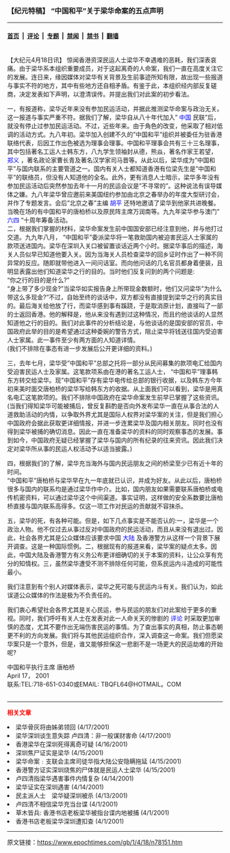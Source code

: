 ### 【纪元特稿】  “中国和平”关于梁华命案的五点声明

---

#### [首页](../../../..?n78151) &nbsp;|&nbsp; [评论](../../../../../epoch-comment?n78151) &nbsp;|&nbsp; [专题](../../../../../epoch-special?n78151) &nbsp;|&nbsp; [禁闻](../../../../../epoch-news?n78151) &nbsp;|&nbsp; [禁书](../../../../../books?n78151) &nbsp;|&nbsp; [翻墙](https://github.com/gfw-breaker/nogfw/blob/master/README.md?n78151)


<div class="post_content" id="artbody" itemprop="articleBody">
 <!-- article content begin -->
 <p>
  <font color="#ffffff">
   (http://www.epochtimes.com)
  </font>
  <br/>
  【大纪元4月18日讯】  惊闻香港资深民运人士梁华不幸遇难的恶耗，我们深表哀痛。由于梁华系本组织重要成员，对于这起离奇的人命案，我们一直在高度关注它的发展。连日来，缘因媒体对梁华有关背景及生前事迹所知有限，故出现一些报道与事实不符的地方，其中有些地方还自相矛盾。有鉴于此，本组织经内部反复磋商，决定发表如下声明，以澄清误传。并提出我们对此案的初步看法。
 </p>
 <p>
  一，有报道称，梁华近年来没有参加民运活动，并据此推测梁华命案与政治无关。这一报道与事实严重不符。据我们了解，梁华自从八十年代加入”
  <ok href="http://www3.epochtimes.com/news/epochnews/main/2.html">
   <font color="blue">
    中国
   </font>
  </ok>
  民联”后，就没有停止过参加民运活动。不过，近些年来。由于角色的改变，他采取了相对低调的活动方式。九八年初。梁华加入创建不久的”中国和平”组织并被委任为驻香港联络代表，后因工作出色被选为理事会理事。中国和平理事会共有三十三名理事，其中包括著名工运人士韩东方，八九学生领袖封从德，熊焱，著名作家王若望，
  <ok href="http://www1.epochtimes.com/news/epochnews/comt/comauth.asp?cat_ID=423&amp;subsubcat=Zhenyi">
   <font color="blue">
    郑义
   </font>
  </ok>
  ，著名政论家曹长青及著名汉学家司马晋等。从此以后，梁华成为”中国和平”与国内联系的主要管道之一。国内有关人士都知道香港有位梁先生是”中国和平”的联络员，但没有人知道他的全名。此外，更有消息人士暗示，梁华多年没有参加民运活动后突然参加去年十一月的民运会议是”不寻常的”。这种说法有误导媒体之嫌。九八年梁华曾应邀前来美国纽约参加由北京之春举办的年度大型研讨会，并作了专题发言。会后”北京之春”主编
  <ok href="http://www1.epochtimes.com/news/epochnews/comt/comauth.asp?cat_ID=423&amp;subsubcat=Huping">
   <font color="blue">
    胡平
   </font>
  </ok>
  还特地邀请了梁华到他家共进晚餐。当晚在场的有中国和平的唐柏桥以及原民阵主席万润南等。九九年梁华参与澳门”
  <ok href="https://www.epochtimes.com/news/epochnews/news/Focus.asp?Focus_ID=1102">
   <font color="blue">
    六四
   </font>
  </ok>
  “十周年筹备活动。
  <br/>
  二，根据我们掌握的材料，梁华命案发生前中国国安部已经注意到他，并与他打过交道。九九年八月， “中国和平”委派梁华将一笔救助国内被迫害民运人士家属的款项送进国内。梁华在深圳入关口被留置谈话近两个小时。据梁华事后的描述，海关人员似早已知道他要入关。因为当海关人员检查梁华的回乡证时作出了一种不同异常的反应。随即就带他进入一间问话室。而向他问话的几名官员都身着便装，且明显表露出他们知道梁华之行的目的。当时他们反复问到的两个问题是:
  <br/>
  “你之行的目的是什么?”
  <br/>
  “身上带了多少现金?”当梁华如实报告身上所带现金数额时，他们又问梁华”为什么带这么多现金?”不过，自始至终的谈话中，双方都没有直接提到梁华之行的真实目的。最后海关给他放了行，而梁华感到事有蹊跷，于是取消原计划，直接叫了一部的士返回香港。他的解释是，他从来没有遇到过这种情况，而且约他谈话的人显然知道他之行的目的。我们对此事件的分析结论是，与他谈话的是国安部的官员，中国政府此举的目的是希望通过这种委婉的警告方式，阻止梁华将钱送往国内受迫害人士家属。此一事件至少有两方面的人知道详情。
  <br/>
  (我们不排除在事态有进一步发展后公开更详细的资料。)
 </p>
 <p>
  三，去年七月，梁华受”中国和平”总部之托将一部分从民间募集的款项电汇给国内受迫害民运人士及家属。这笔款项系由在港的著名工运人士， “中国和平”理事韩东方转交给梁华。现”中国和平”存有梁华电传给总部的银行收据，以及韩东方今年初来美时面交唐柏桥的梁华写给韩东方的收据。从上面我们可以看到，梁华是用真名电汇这笔款项的。我们不排除中国政府在梁华命案发生前早已掌握了这些资讯。
  <br/>
  (当我们得知梁华可能被捕后，曾反复斟酌是否向外发布梁华一直在从事合法的人道救助活动的内情，以争取外界尤其是国际人权界对梁华案的关注，但是我们担心中国政府会据此获取更详细情报，并进一步连累梁华及国内相关朋友。同时也没有得到梁华被捕的确切消息。因此一直在准备梁华的资料的同时观察事态的发展。事到如今，中国政府无疑已经掌握了梁华与国内的所有纪录的往来资讯。因此我们决定对梁华所从事的民运人权活动予以适当披露。)
 </p>
 <p>
  四，根据我们的了解，梁华充当海外与国内民运朋友之间的桥梁至少已有近十年的时间。
  <br/>
  “中国和平”唐柏桥与梁华早在九一年底就已认识，并成为好友。从此以后，唐柏桥很多与国内的联系均是通过梁华作中介。比如，国内朋友如果需要联系唐柏桥或电传机密资料，可以通过梁华这个中间渠道。事实证明，这样做的安全系数要比唐柏桥直接与国内联系高得多。仅这一项工作对民运的贡献就不容抹杀。
 </p>
 <p>
  五，梁华的死，有各种可能。但是，如下几点事实是不能否认的:一，梁华是一个政治人物。他不仅过去从事过反对中国政府的民运活动，而且从来没有退出过。因此，社会各界尤其是公众媒体应该要求中国
  <ok href="http://www3.epochtimes.com/news/epochnews/main/2.html">
   <font color="blue">
    大陆
   </font>
  </ok>
  及香港警方从这样一个背景下展开调查。这是一种国际惯例。二，根据现有的报道来看，梁华案的疑点太多。因此，中国大陆及香港警方有义务公布更详细确切的关于本案的资料，让公众享有充分的知情权。三，虽然梁华遭受不测不排除任何可能，但系民运内斗造成的可能性最小。
 </p>
 <p>
  我们注意到有个别人对媒体表示，梁华之死可能与民运内斗有关。我们认为，如此误道公众媒体的作法是极为不负责任的。
 </p>
 <p>
  我们衷心希望社会各界尤其是关心民运，参与民运的朋友们对此案给于更多的重视。同时，我们呼吁有关人士在发表对此一人命关天的惨剧的
  <ok href="http://www3.epochtimes.com/news/epochnews/main/8.html">
   <font color="blue">
    评论
   </font>
  </ok>
  时采取更加审慎的态度，尤其不要作出无端伤害民运的事情。为了查出事实的真相，防止事态朝更不利的方向发展。我们将与其他民运组织合作，深入调查这一命案。我们但愿梁华案只是一个意外，但是，谁又能够担保这一悲剧不是一场更大的民运劫难的开始呢?
 </p>
 <p>
  <p>
   中国和平执行主席 唐柏桥
   <br/>
   April 17， 2001
   <br/>
   联系:TEL:718-651-0340或EMAIL: TBQFL64@HOTMAIL。COM
   <br/>
   <font color="#ffffff">
    (http://www.dajiyuan.com)
   </font>
  </p>
  <hr/>
  <p>
   <b>
    <font color="red">
     相关文章
    </font>
   </b>
   <br/>
  </p>
  <li>
   <ok href="https://www.epochtimes.com/news/epochnews/newscontent.asp?ID=77645" target="_blank">
    梁华骨灰将由姊弟领回
   </ok>
   (4/17/2001)
   <li>
    <ok href="https://www.epochtimes.com/news/epochnews/newscontent.asp?ID=77631" target="_blank">
     梁华深圳谈生意失踪 卢四清：非一般谋财害命
    </ok>
    (4/17/2001)
    <li>
     <ok href="https://www.epochtimes.com/news/epochnews/newscontent.asp?ID=77416" target="_blank">
      香港梁华在深圳死得离奇可疑
     </ok>
     (4/16/2001)
     <li>
      <ok href="https://www.epochtimes.com/news/epochnews/newscontent.asp?ID=76930" target="_blank">
       深圳焦尸证实是梁华
      </ok>
      (4/15/2001)
      <li>
       <ok href="https://www.epochtimes.com/news/epochnews/newscontent.asp?ID=76766" target="_blank">
        梁华命案﹕支联会主席司徒华指大陆公安隐瞒拖延
       </ok>
       (4/15/2001)
       <li>
        <ok href="https://www.epochtimes.com/news/epochnews/newscontent.asp?ID=76763" target="_blank">
         香港警方证实深圳烧焦的尸体就是民运人士梁华
        </ok>
        (4/15/2001)
        <li>
         <ok href="https://www.epochtimes.com/news/epochnews/newscontent.asp?ID=76564" target="_blank">
          卢四清指梁华遇害事件内情复杂
         </ok>
         (4/14/2001)
         <li>
          <ok href="https://www.epochtimes.com/news/epochnews/newscontent.asp?ID=76545" target="_blank">
           梁华证实在深圳遇害
          </ok>
          (4/14/2001)
          <li>
           <ok href="https://www.epochtimes.com/news/epochnews/newscontent.asp?ID=76332" target="_blank">
            民主派人士　梁华疑深圳被杀
           </ok>
           (4/13/2001)
           <li>
            <ok href="https://www.epochtimes.com/news/epochnews/newscontent.asp?ID=71338" target="_blank">
             卢四清不相信梁华充当台谍
            </ok>
            (4/1/2001)
            <li>
             <ok href="https://www.epochtimes.com/news/epochnews/newscontent.asp?ID=71269" target="_blank">
              草木皆兵: 香港书店老板梁华被指台谍内地被捕
             </ok>
             (4/1/2001)
             <li>
              <ok href="https://www.epochtimes.com/news/epochnews/newscontent.asp?ID=71237" target="_blank">
               香港书店老板梁华深圳遭扣查
              </ok>
              (4/1/2001)
              <br/>
              <!-- article content end -->
              <div id="below_article_ad">
              </div>
             </li>
            </li>
           </li>
          </li>
         </li>
        </li>
       </li>
      </li>
     </li>
    </li>
   </li>
  </li>
 </p>
</div>


---

原文链接：https://www.epochtimes.com/gb/1/4/18/n78151.htm